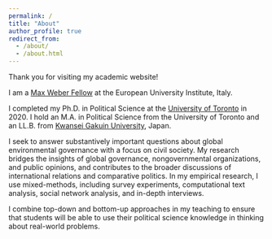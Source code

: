 ```yaml
---
permalink: /
title: "About"
author_profile: true
redirect_from:
  - /about/
  - /about.html
---
```



Thank you for visiting my academic website!

I am a [Max Weber Fellow](https://www.eui.eu/ServicesAndAdmin/AcademicService/Fellowships/MaxWeberFellowships) at the European University Institute, Italy.

I completed my Ph.D. in Political Science at the [University of Toronto](https://politics.utoronto.ca/) in 2020. I hold an M.A. in Political Science from the University of Toronto and an LL.B. from [Kwansei Gakuin University](https://global.kwansei.ac.jp/academics/undergraduate/school_law_politics), Japan.

I seek to answer substantively important questions about global environmental governance with a focus on civil society. My research bridges the insights of global governance, nongovernmental organizations, and public opinions, and contributes to the broader discussions of international relations and comparative politics. In my empirical research, I use mixed-methods, including survey experiments, computational text analysis, social network analysis, and in-depth interviews.

I combine top-down and bottom-up approaches in my teaching to ensure that students will be able to use their political science knowledge in thinking about real-world problems.